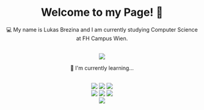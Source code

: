 
<body>
  <div id="header" align="center">
   <h1> Welcome to my Page! 👋 </h1
   <p> 💻 My name is Lukas Brezina and I am currently studying Computer Science at FH Campus Wien. <p> 
   <br>
   <img src="https://media2.giphy.com/media/QTc4NvhYNlyT7Q32uj/giphy.gif?cid=ecf05e47nnqgcimyzuwyx23cf1jdfo5tzvq0qe3mr92u8lzo&ep=v1_gifs_search&rid=giphy.gif&ct=g">
  </div>
    
  <div id="technologies" align="center">
    <p> 📖 I'm currently learning... <p>
    <br>
    <img src="https://img.shields.io/badge/java-%23ED8B00.svg?style=for-the-badge&logo=openjdk&logoColor=white"/>
    <img src="https://img.shields.io/badge/JavaScript-F7DF1E.svg?style=for-the-badge&logo=JavaScript&logoColor=black"/>
    <img src="https://img.shields.io/badge/C-A8B9CC.svg?style=for-the-badge&logo=C&logoColor=black" />
    <br>
    <img src="https://img.shields.io/badge/python-3670A0?style=for-the-badge&logo=python&logoColor=ffdd54"/>
    <img src="https://img.shields.io/badge/typescript-%23007ACC.svg?style=for-the-badge&logo=typescript&logoColor=white"/>
    <img src="https://img.shields.io/badge/kotlin-%230095D5.svg?style=for-the-badge&logo=kotlin&logoColor=white"/>
    <br>
    <img src="https://img.shields.io/badge/react-%2361DAFB.svg?style=for-the-badge&logo=react&logoColor=black"/>
   </div>
    
</body>
